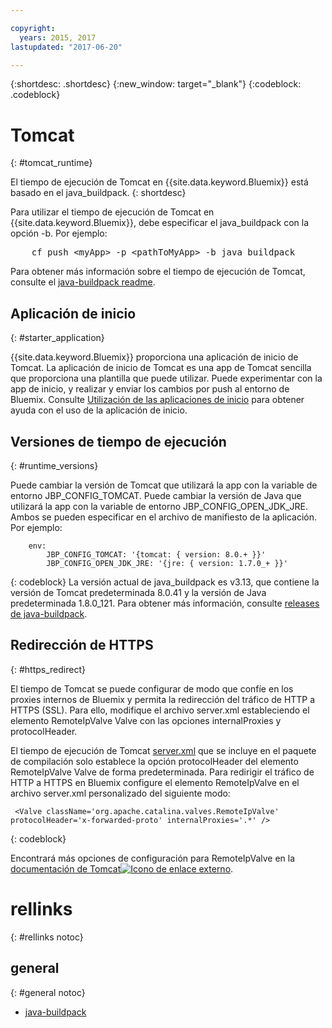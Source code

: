 ```yaml
---

copyright:
  years: 2015, 2017
lastupdated: "2017-06-20"

---
```


{:shortdesc: .shortdesc}
{:new_window: target="_blank"}
{:codeblock: .codeblock}


# Tomcat
{: #tomcat_runtime}

El tiempo de ejecución de Tomcat en {{site.data.keyword.Bluemix}} está basado en el java_buildpack.
{: shortdesc}

Para utilizar el tiempo de ejecución de Tomcat en {{site.data.keyword.Bluemix}}, debe especificar el java_buildpack con la opción -b. Por ejemplo:
<pre>
    cf push &lt;myApp&gt; -p &lt;pathToMyApp&gt; -b java_buildpack
</pre>

Para obtener más información sobre el tiempo de ejecución de Tomcat, consulte el
[java-buildpack readme](https://github.com/cloudfoundry/java-buildpack/blob/master/README.md).

## Aplicación de inicio
{: #starter_application}

{{site.data.keyword.Bluemix}} proporciona una aplicación de inicio de Tomcat.  La aplicación de inicio de Tomcat es una app de Tomcat sencilla que proporciona una plantilla que puede utilizar. Puede experimentar con la app de inicio, y realizar y enviar los cambios por push al entorno de Bluemix. Consulte [Utilización de las aplicaciones de inicio](/docs/cfapps/starter_app_usage.html) para obtener ayuda con el uso de la aplicación de inicio.

## Versiones de tiempo de ejecución
{: #runtime_versions}

Puede cambiar la versión de Tomcat que utilizará la app con la variable de entorno JBP_CONFIG_TOMCAT.
Puede cambiar la versión de Java que utilizará la app con la variable de entorno JBP_CONFIG_OPEN_JDK_JRE.
Ambos se pueden especificar en el archivo de manifiesto de la aplicación.  Por ejemplo:
```
    env:
        JBP_CONFIG_TOMCAT: '{tomcat: { version: 8.0.+ }}'
        JBP_CONFIG_OPEN_JDK_JRE: '{jre: { version: 1.7.0_+ }}'
```
{: codeblock}
La versión actual de java_buildpack es v3.13, que contiene la versión de Tomcat predeterminada 8.0.41 y la versión de Java predeterminada 1.8.0_121.
Para obtener más información, consulte [releases de java-buildpack](https://github.com/cloudfoundry/java-buildpack/releases/tag/v3.13).

## Redirección de HTTPS
{: #https_redirect}

El tiempo de Tomcat se puede configurar de modo que confíe en los proxies internos de Bluemix y permita la redirección del tráfico de HTTP a HTTPS (SSL).
Para ello, modifique el archivo server.xml estableciendo el elemento RemoteIpValve Valve con las opciones internalProxies y protocolHeader.

El tiempo de ejecución de Tomcat [server.xml](https://github.com/cloudfoundry/java-buildpack/blob/master/resources/tomcat/conf/server.xml) que se incluye en el paquete de compilación solo establece la opción protocolHeader del elemento RemoteIpValve Valve de forma predeterminada.  Para redirigir el tráfico de HTTP a HTTPS en Bluemix configure el elemento RemoteIpValve en el archivo server.xml personalizado del siguiente modo:

```
 <Valve className='org.apache.catalina.valves.RemoteIpValve' protocolHeader='x-forwarded-proto' internalProxies='.*' />
```
{: codeblock}

Encontrará más opciones de configuración para RemoteIpValve en la [documentación de Tomcat![Icono de enlace externo](../../icons/launch-glyph.svg "Icono de enlace externo")](https://tomcat.apache.org/tomcat-8.0-doc/api/org/apache/catalina/valves/RemoteIpValve.html).

# rellinks
{: #rellinks notoc}
## general
{: #general notoc}
* [java-buildpack](https://github.com/cloudfoundry/java-buildpack)

